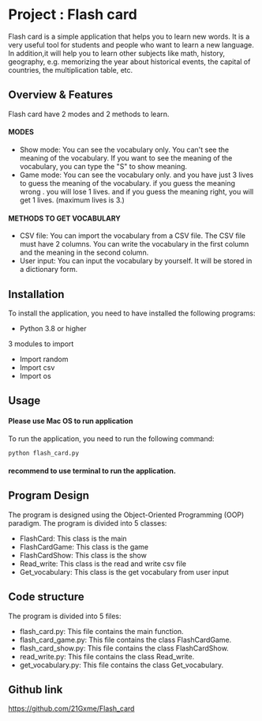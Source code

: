 # Project : Flash card
Flash card is a simple application that helps you to learn new words. It is a very useful
tool for students and people who want to learn a new language. In addition,it will help you
to learn other subjects like math, history, geography, e.g. memorizing the year about historical events, 
the capital of countries, the multiplication table, etc.


## Overview & Features
Flash card have 2 modes and 2 methods to learn.

#### MODES
- Show mode: You can see the vocabulary only. You can't see the meaning of the vocabulary.
If you want to see the meaning of the vocabulary, you can type the "S" to show meaning.
- Game mode: You can see the vocabulary only. and you have just 3 lives to guess 
the meaning of the vocabulary. if you guess the meaning wrong . you will lose 1 lives.
and if you guess the meaning right, you will get 1 lives. (maximum lives is 3.)

#### METHODS TO GET VOCABULARY
- CSV file: You can import the vocabulary from a CSV file. The CSV file must have 2 columns. 
You can write the vocabulary in the first column and the meaning in the second column.
- User input: You can input the vocabulary by yourself. It will be stored in a dictionary form.


## Installation
To install the application, you need to have installed the following programs:
- Python 3.8 or higher

3 modules to import
- Import random
- Import csv
- Import os

## Usage
#### Please use  Mac OS to run application
To run the application, you need to run the following command:
```bash
python flash_card.py
`````
#### recommend to use terminal to run the application.


## Program Design
The program is designed using the Object-Oriented Programming (OOP) paradigm.
The program is divided into 5 classes:
- FlashCard: This class is the main
- FlashCardGame: This class is the game
- FlashCardShow: This class is the show
- Read_write: This class is the read and write csv file
- Get_vocabulary: This class is the get vocabulary from user input 

## Code structure
The program is divided into 5 files:
- flash_card.py: This file contains the main function.
- flash_card_game.py: This file contains the class FlashCardGame.
- flash_card_show.py: This file contains the class FlashCardShow.
- read_write.py: This file contains the class Read_write.
- get_vocabulary.py: This file contains the class Get_vocabulary.

## Github link
https://github.com/21Gxme/Flash_card
